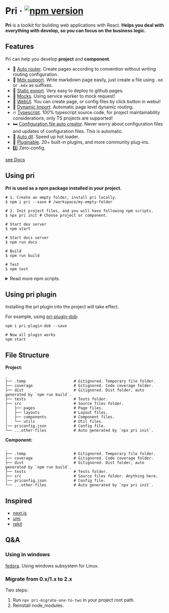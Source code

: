 # Pri &middot; [![npm version](https://img.shields.io/npm/v/pri.svg?style=flat-square)](https://www.npmjs.com/package/pri)

**Pri** is a toolkit for building web applications with React. **Helps you deal with everything with develop, so you can focus on the business logic.**

## Features

Pri can help you develop **project** and **component**.

- 🌱 [Auto router](https://prijs.github.io/pri-docs/usage/pages/). Create pages according to convention without writing routing configuration.
- 📝 [Mdx support](https://prijs.github.io/pri-docs/usage/markdown-page/). Write markdown page easily, just create a file using `.md` or `.mdx` as suffixes.
- 🎉 [Static export](https://prijs.github.io/pri-docs/usage/deploy-to-github-pages/). Very easy to deploy to github pages.
- 🔢 [Mocks](https://prijs.github.io/pri-docs/usage/mock-request/). Using service worker to mock request!
- 📄 [WebUI](https://prijs.github.io/pri-docs/usage/webui/). You can create page, or config files by click button in webui!
- 🚀 [Dynamic Import](https://prijs.github.io/pri-docs/usage/dynamic-import/). Automatic page level dynamic routing.
- 🔥 [Typescript](https://prijs.github.io/pri-docs/usage/typescript/). 100% typescript source code, for project maintainability considerations, only TS projects are supported!
- 🛏️ [Configuration file auto creator](https://prijs.github.io/pri-docs/usage/project-files/). Never worry about configuration files and updates of configuration files. This is automatic.
- 🚄 [Auto dll](https://prijs.github.io/pri-docs/usage/auto-dlls/). Speed up hot loader.
- 🔌 [Pluginable](https://prijs.github.io/pri-docs/plugin/). 20+ built-in plugins, and more community plug-ins.
- 0️⃣ Zero-config.

[see Docs](https://prijs.github.io/pri-docs/)

## Using pri

**Pri is used as a npm package installed in your project.**

```shell
# 1. Create an empty folder, install pri locally.
$ npm i pri --save # /workspace/my-empty-folder

# 2. Init project files, and you will have following npm scripts.
$ npx pri init # Choose project or component.

# Start dev server
$ npm start

# Start docs server
$ npm run docs

# Build
$ npm run build

# Test
$ npm test
```

<details>

<summary>Read more npm scripts.</summary>

```shell
# Preview of production environment
$ npm run preview

# See bundle size analyse
$ npm run analyse

# Bundle to one file
$ npm run bundle

# Format all sources code
$ npm run format
```

</details>

## Using pri plugin

Installing the pri plugin into the project will take effect.

For example, using [pri-plugin-dob](https://github.com/prijs/pri-plugin-dob):

```shell
npm i pri-plugin-dob --save

# Now all plugin works
npm start
```

## File Structure

**Project:**

```text
.
├── .temp                     # Gitignored. Temporary file folder.
├── coverage                  # Gitignored. Code coverage folder.
├── dist                      # Gitignored. Dist folder, auto generated by `npm run build`.
├── tests                     # Tests folder.
├── src                       # Source files folder.
│   ├── pages                 # Page files.
│   ├── layouts               # Layout files.
│   ├── components            # Component files.
│   └── utils                 # Util files.
│── priconfig.json            # Config file.
└── ...other-files            # Auto generated by `npx pri init`.
```

**Component:**

```text
.
├── .temp                     # Gitignored. Temporary file folder.
├── coverage                  # Gitignored. Code coverage folder.
├── dist                      # Gitignored. Dist folder, auto generated by `npm run build`.
├── tests                     # Tests folder.
├── src                       # Source files folder. Anything here.
│── priconfig.json            # Config file.
└── ...other-files            # Auto generated by `npx pri init`.
```

## Inspired

- [next.js](https://github.com/zeit/next.js)
- [umi](https://github.com/umijs/umi)
- [rekit](https://github.com/supnate/rekit)

## Q&A

### Using in windows

[fedora](https://getfedora.org/). Using windows subsystem for Linux.

### Migrate from 0.x/1.x to 2.x

Two steps:

1. Run `npx pri-migrate-one-to-two` in your project root path.
2. Reinstall node_modules.
